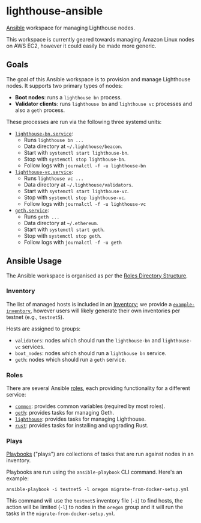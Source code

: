 # lighthouse-ansible

[Ansible](https://www.ansible.com/) workspace for managing Lighthouse nodes.

This workspace is currently geared towards managing Amazon Linux nodes on AWS
EC2, however it could easily be made more generic.

## Goals

The goal of this Ansible workspace is to provision and manage Lighthouse
nodes. It supports two primary types of nodes:

- **Boot nodes**: runs a `lighthouse bn` process.
- **Validator clients**: runs `lighthouse bn` and `lighthouse vc` processes and
	also a `geth` process.

These processes are run via the following three systemd units:

- [`lighthouse-bn.service`](./roles/lighthouse/templates/lighthouse-bn.service.j2):
  - Runs `lighthouse bn ...`
  - Data directory at `~/.lighthouse/beacon`.
  - Start with `systemctl start lighthouse-bn`.
  - Stop with `systemctl stop lighthouse-bn`.
  - Follow logs with `journalctl -f -u lighthouse-bn`
- [`lighthouse-vc.service`](./roles/lighthouse/templates/lighthouse-vc.service.j2):
  - Runs `lighthouse vc ...`
  - Data directory at `~/.lighthouse/validators`.
  - Start with `systemctl start lighthouse-vc`.
  - Stop with `systemctl stop lighthouse-vc`.
  - Follow logs with `journalctl -f -u lighthouse-vc`
- [`geth.service`](./roles/geth/templates/geth.service.j2):
  - Runs `geth ...`
  - Data directory at `~/.ethereum`.
  - Start with `systemctl start geth`.
  - Stop with `systemctl stop geth`.
  - Follow logs with `journalctl -f -u geth`


## Ansible Usage

The Ansible workspace is organised as per the [Roles Directory
Structure](https://docs.ansible.com/ansible/latest/user_guide/playbooks_reuse_roles.html).

### Inventory

The list of managed hosts is included in an
[Inventory](https://docs.ansible.com/ansible/latest/user_guide/intro_inventory.html);
we provide a [`example-inventory`](./example-inventory), however users will
likely generate their own inventories per testnet (e.g., `testnet5`).

Hosts are assigned to groups:

- `validators`: nodes which should run the `lighthouse-bn` and `lighthouse-vc`
	services.
- `boot_nodes`: nodes which should run a `lighthouse bn` service.
- `geth`: nodes which should run a `geth` service.


### Roles

There are several Ansible [roles](./roles), each providing functionality for a
different service:

- [`common`](./roles/common): provides common variables (required by most roles).
- [`geth`](./roles/geth): provides tasks for managing Geth.
- [`lighthouse`](./roles/lighthouse): provides tasks for managing Lighthouse.
- [`rust`](./roles/rust): provides tasks for installing and upgrading Rust.


### Plays

[Playbooks](https://docs.ansible.com/ansible/latest/user_guide/playbooks.html)
("plays") are collections of tasks that are run against nodes in an inventory.

Playbooks are run using the `ansible-playbook` CLI command. Here's an example:

```shell
ansible-playbook -i testnet5 -l oregon migrate-from-docker-setup.yml
```

This command will use the `testnet5` inventory file (`-i`) to find hosts, the
action will be limited (`-l`) to nodes in the `oregon` group and it will run
the tasks in the `migrate-from-docker-setup.yml`.
